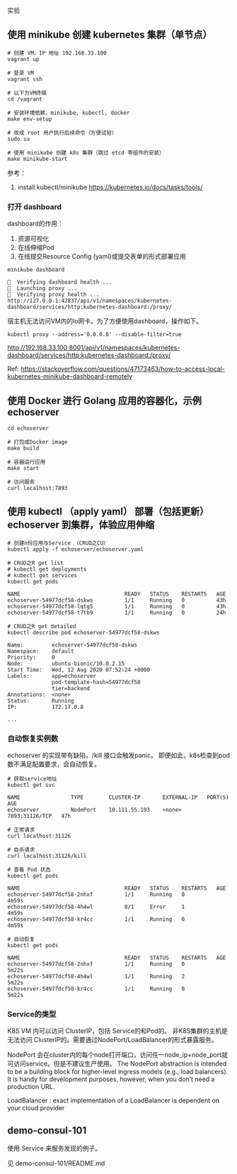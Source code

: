 
实验

## 使用 minikube 创建 kubernetes 集群（单节点）

```
# 创建 VM，IP 地址 192.168.33.100
vagrant up

# 登录 VM
vagrant ssh

# 以下为VM终端
cd /vagrant

# 安装环境依赖，minikube, kubectl, docker
make env-setup

# 改成 root 用户执行后续命令（方便试验）
sudo su 

# 使用 minikube 创建 k8s 集群（跳过 etcd 等组件的安装）
make minikube-start
```

参考：
1. install kubectl/minikube https://kubernetes.io/docs/tasks/tools/

### 打开 dashboard

dashboard的作用：

1. 资源可视化
2. 在线伸缩Pod
3. 在线提交Resource Config (yaml)或提交表单的形式部署应用

```
minikube dashboard

🤔  Verifying dashboard health ...
🚀  Launching proxy ...
🤔  Verifying proxy health ...
http://127.0.0.1:42837/api/v1/namespaces/kubernetes-dashboard/services/http:kubernetes-dashboard:/proxy/
```

宿主机无法访问VM内的lo网卡。为了方便使用dashboard，操作如下。

```
kubectl proxy --address='0.0.0.0' --disable-filter=true
```

http://192.168.33.100:8001/api/v1/namespaces/kubernetes-dashboard/services/http:kubernetes-dashboard:/proxy/

Ref: https://stackoverflow.com/questions/47173463/how-to-access-local-kubernetes-minikube-dashboard-remotely

## 使用 Docker 进行 Golang 应用的容器化，示例 echoserver

```
cd echoserver

# 打包成Docker image
make build

# 容器运行应用
make start

# 访问服务
curl localhost:7893
```

## 使用 kubectl （apply yaml） 部署（包括更新） echoserver 到集群，体验应用伸缩

```
# 创建n份应用与Service （CRUD之CU）
kubectl apply -f echoserver/echoserver.yaml

# CRUD之R get list
# kubectl get deployments
# kubectl get services
kubectl get pods

NAME                                 READY   STATUS    RESTARTS   AGE
echoserver-54977dcf58-dskws          1/1     Running   0          43h
echoserver-54977dcf58-lqtg5          1/1     Running   0          43h
echoserver-54977dcf58-t7tb9          1/1     Running   0          24h

# CRUD之R get detailed
kubectl describe pod echoserver-54977dcf58-dskws

Name:         echoserver-54977dcf58-dskws
Namespace:    default
Priority:     0
Node:         ubuntu-bionic/10.0.2.15
Start Time:   Wed, 12 Aug 2020 07:52:24 +0000
Labels:       app=echoserver
              pod-template-hash=54977dcf58
              tier=backend
Annotations:  <none>
Status:       Running
IP:           172.17.0.8

...

```

### 自动恢复实例数

echoserver 的实现带有缺陷，/kill 接口会触发panic。
即便如此，k8s检查到pod数不满足配置要求，会自动恢复。

```
# 获取service地址
kubectl get svc

NAME                TYPE        CLUSTER-IP       EXTERNAL-IP   PORT(S)          AGE
echoserver          NodePort    10.111.55.193    <none>        7893:31126/TCP   47h

# 正常请求
curl localhost:31126

# 自杀请求
curl localhost:31126/kill

# 查看 Pod 状态
kubectl get pods

NAME                                 READY   STATUS    RESTARTS   AGE
echoserver-54977dcf58-2nhxf          1/1     Running   0          4m59s
echoserver-54977dcf58-4h4wl          0/1     Error     1          4m59s
echoserver-54977dcf58-kr4cc          1/1     Running   0          4m59s

# 自动恢复
kubectl get pods

NAME                                 READY   STATUS    RESTARTS   AGE
echoserver-54977dcf58-2nhxf          1/1     Running   0          5m22s
echoserver-54977dcf58-4h4wl          1/1     Running   2          5m22s
echoserver-54977dcf58-kr4cc          1/1     Running   0          5m22s
```


### Service的类型
K8S VM 内可以访问 ClusterIP，包括 Service的和Pod的。
非K8S集群的主机是无法访问 ClusterIP的。需要通过NodePort/LoadBalancer的形式暴露服务。

NodePort 会在cluster内的每个node打开端口，访问任一node_ip+node_port就可访问service。但是不建议生产使用。
The NodePort abstraction is intended to be a building block for higher-level ingress models (e.g., load balancers). It is handy for development purposes, however, when you don’t need a production URL.

LoadBalancer : exact implementation of a LoadBalancer is dependent on your cloud provider

## demo-consul-101 

使用 Service 来服务发现的例子。

见 demo-consul-101/README.md


